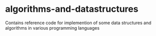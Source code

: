 # algorithms-and-datastructures
Contains reference code for implemention of some data structures and algorithms in various programming languages 

